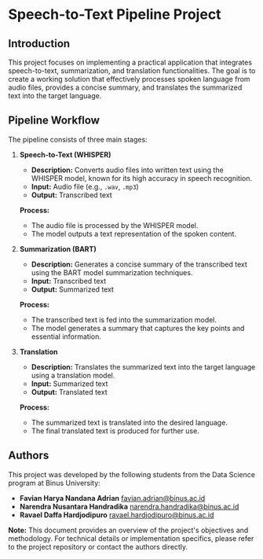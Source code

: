 # Speech-to-Text Pipeline Project

## Introduction

This project focuses on implementing a practical application that integrates speech-to-text, summarization, and translation functionalities. The goal is to create a working solution that effectively processes spoken language from audio files, provides a concise summary, and translates the summarized text into the target language.

## Pipeline Workflow

The pipeline consists of three main stages:

1. **Speech-to-Text (WHISPER)**
   - **Description:** Converts audio files into written text using the WHISPER model, known for its high accuracy in speech recognition.
   - **Input:** Audio file (e.g., `.wav`, `.mp3`)
   - **Output:** Transcribed text
   
   **Process:**
   - The audio file is processed by the WHISPER model.
   - The model outputs a text representation of the spoken content.

2. **Summarization (BART)**
   - **Description:** Generates a concise summary of the transcribed text using the BART model summarization techniques.
   - **Input:** Transcribed text
   - **Output:** Summarized text
   
   **Process:**
   - The transcribed text is fed into the summarization model.
   - The model generates a summary that captures the key points and essential information.

3. **Translation**
   - **Description:** Translates the summarized text into the target language using a translation model.
   - **Input:** Summarized text
   - **Output:** Translated text
   
   **Process:**
   - The summarized text is translated into the desired language.
   - The final translated text is produced for further use.

## Authors

This project was developed by the following students from the Data Science program at Binus University:

- **Favian Harya Nandana Adrian** favian.adrian@binus.ac.id
- **Narendra Nusantara Handradika**  narendra.handradika@binus.ac.id
- **Ravael Daffa Hardjodipuro** ravael.hardjodipuro@binus.ac.id

**Note:** This document provides an overview of the project's objectives and methodology. For technical details or implementation specifics, please refer to the project repository or contact the authors directly.